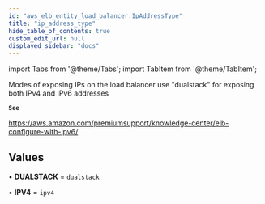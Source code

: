 ```yaml
---
id: "aws_elb_entity_load_balancer.IpAddressType"
title: "ip_address_type"
hide_table_of_contents: true
custom_edit_url: null
displayed_sidebar: "docs"
---
```


import Tabs from '@theme/Tabs';
import TabItem from '@theme/TabItem';

Modes of exposing IPs on the load balancer
use "dualstack" for exposing both IPv4 and IPv6 addresses

**`See`**

https://aws.amazon.com/premiumsupport/knowledge-center/elb-configure-with-ipv6/

## Values

• **DUALSTACK** = `dualstack`

• **IPV4** = `ipv4`
